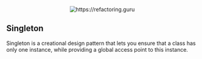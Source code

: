 <p align="center">
  <img title="https://refactoring.guru" src="https://refactoring.guru/images/patterns/content/singleton/singleton.png" />
</p>

## Singleton
Singleton is a creational design pattern that lets you ensure that a class has only one instance, while providing a global access point to this instance.
